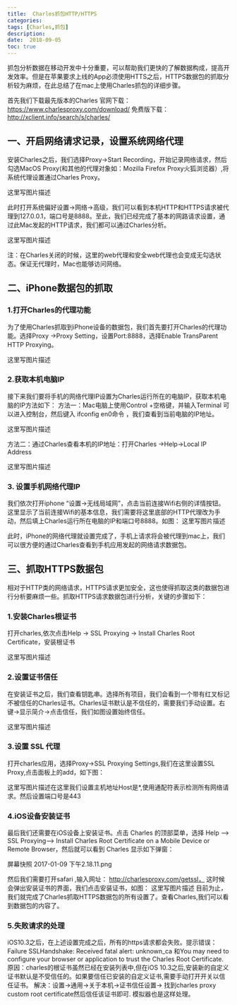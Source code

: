 ```yaml
---
title:  Charles抓包HTTP/HTTPS
categories:  
tags: [Charles,抓包]
description:  
date:  2018-09-05
toc: true
---
```

抓包分析数据在移动开发中十分重要，可以帮助我们更快的了解数据构成，提高开发效率。但是在苹果要求上线的App必须使用HTTS之后，HTTPS数据包的抓取分析较为麻烦，在此总结了在mac上使用Charles抓包的详细步骤。
<!--more-->
首先我们下载最先版本的Charles
官网下载：https://www.charlesproxy.com/download/
免费版下载：http://xclient.info/search/s/charles/

## 一、开启网络请求记录，设置系统网络代理
安装Charles之后，我们选择Proxy->Start Recording，开始记录网络请求，然后勾选MacOS Proxy(和其他的代理对象如：Mozilla Firefox Proxy火狐浏览器）,将系统代理设置通过Charles Proxy。

这里写图片描述

此时打开系统偏好设置->网络->高级，我们可以看到本机HTTP和HTTPS请求被代理到127.0.0.1，端口号是8888。至此，我们已经完成了基本的网路请求设置，通过此Mac发起的HTTP请求，我们都可以通过Charles分析。

这里写图片描述

注：在Charles关闭的时候，这里的web代理和安全web代理也会变成无勾选状态。保证无代理时，Mac也能够访问网络。

## 二、iPhone数据包的抓取
###  1.打开Charles的代理功能
为了使用Charles抓取到iPhone设备的数据包，我们首先要打开Charles的代理功能。选择Proxy ->Proxy Setting，设置Port:8888，选择Enable TransParent HTTP Proxying。

这里写图片描述

###  2.获取本机电脑IP
接下来我们要将手机的网络代理IP设置为Charles运行所在的电脑IP，获取本机电脑的IP方法如下：
方法一：Mac电脑上使用Control +空格键，并输入Terminal 可以进入控制台，然后键入 ifconfig en0命令 ，我们查看到当前电脑的IP地址。

这里写图片描述

方法二：通过Charles查看本机的IP地址：打开Charles ->Help->Local IP Address

这里写图片描述

###  3. 设置手机网络代理IP
我们依次打开iphone “设置->无线局域网”，点击当前连接Wifi右侧的详情按钮。这里显示了当前连接Wifi的基本信息，我们需要将这里底部的HTTP代理改为手动，然后填上Charles运行所在电脑的IP和端口号8888。如图：
这里写图片描述

此时，iPhone的网络代理就设置完成了，手机上请求将会被代理到mac上，我们可以很方便的通过Charles查看到手机应用发起的网络请求数据包。

## 三、抓取HTTPS数据包
相对于HTTP类的网络请求，HTTPS请求更加安全，这也使得抓取这类的数据包进行分析要麻烦一些。抓取HTTPS请求数据包进行分析，关键的步骤如下：

###  1.安装Charles根证书
打开charles,依次点击Help -> SSL Proxying -> Install Charles Root Certificate，安装根证书

这里写图片描述

###  2.设置证书信任
在安装证书之后，我们查看钥匙串。选择所有项目，我们会看到一个带有红叉标记不被信任的Charles证书。Charles证书默认是不信任的，需要我们手动设置。右键->显示简介->点击信任，我们如图设置始终信任。

这里写图片描述

###  3.设置 SSL 代理
打开charles应用，选择Proxy->SSL Proxying Settings,我们在这里设置SSL Proxy,点击面板上的add，如下图：

这里写图片描述在这里我们设置主机地址Host是*,使用通配符表示检测所有网络请求。然后设置端口号是443

###  4.iOS设备安装证书
最后我们还需要在iOS设备上安装证书。点击 Charles 的顶部菜单，选择 Help –> SSL Proxying–> Install Charles Root Certificate on a Mobile Device or Remote Browser，然后就可以看到 Charles 显示如下弹窗：

屏幕快照 2017-01-09 下午2.18.11.png

然后我们需要打开safari ,输入网址： http://charlesproxy.com/getssl，
这时候会弹出安装证书的界面，我们点击安装证书，如图：
这里写图片描述
目前为止，我们就完成了Charles抓取HTTPS数据包的所有设置了。查看Charles,我们可以看到数据包的内容了。

###  5.失败请求的处理
iOS10.3之后，在上述设置完成之后，所有的https请求都会失败。提示错误：Failure SSLHandshake: Received fatal alert: unknown_ca 和You may need to configure your browser or application to trust the Charles Root Certificate.
原因：charles的根证书虽然已经在安装列表中,但在iOS 10.3之后,安装新的自定义证书默认是不受信任的。如果要信任已安装的自定义证书,需要手动打开开关以信任证书。
解决：设置->通用->关于本机->证书信任设置-> 找到charles proxy custom root certificate然后信任该证书即可. 模拟器也是这样处理。
